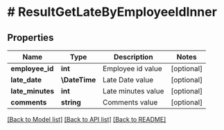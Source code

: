 # # ResultGetLateByEmployeeIdInner

## Properties

Name | Type | Description | Notes
------------ | ------------- | ------------- | -------------
**employee_id** | **int** | Employee id value | [optional]
**late_date** | **\DateTime** | Late Date value | [optional]
**late_minutes** | **int** | Late minutes value | [optional]
**comments** | **string** | Comments  value | [optional]

[[Back to Model list]](../../README.md#models) [[Back to API list]](../../README.md#endpoints) [[Back to README]](../../README.md)
